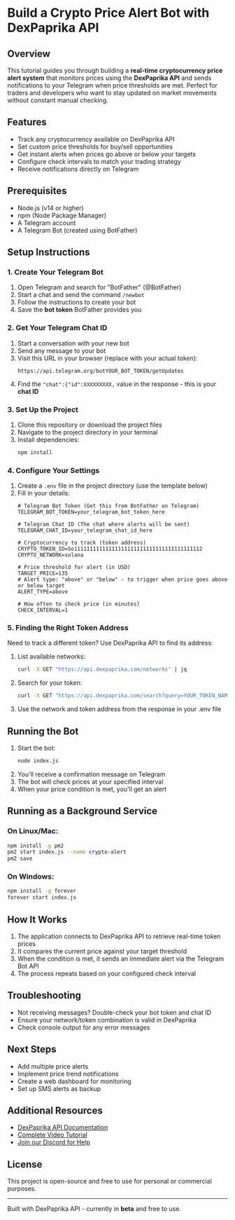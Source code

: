 # Build a Crypto Price Alert Bot with DexPaprika API

## Overview
This tutorial guides you through building a **real-time cryptocurrency price alert system** that monitors prices using the **DexPaprika API** and sends notifications to your Telegram when price thresholds are met. Perfect for traders and developers who want to stay updated on market movements without constant manual checking.

## Features
- Track any cryptocurrency available on DexPaprika API
- Set custom price thresholds for buy/sell opportunities
- Get instant alerts when prices go above or below your targets
- Configure check intervals to match your trading strategy
- Receive notifications directly on Telegram

## Prerequisites
- Node.js (v14 or higher)
- npm (Node Package Manager)
- A Telegram account
- A Telegram Bot (created using BotFather)

## Setup Instructions

### 1. Create Your Telegram Bot
1. Open Telegram and search for "BotFather" (@BotFather)
2. Start a chat and send the command `/newbot`
3. Follow the instructions to create your bot
4. Save the **bot token** BotFather provides you

### 2. Get Your Telegram Chat ID
1. Start a conversation with your new bot
2. Send any message to your bot
3. Visit this URL in your browser (replace with your actual token):
   ```
   https://api.telegram.org/botYOUR_BOT_TOKEN/getUpdates
   ```
4. Find the `"chat":{"id":XXXXXXXXX,` value in the response - this is your **chat ID**

### 3. Set Up the Project
1. Clone this repository or download the project files
2. Navigate to the project directory in your terminal
3. Install dependencies:
   ```bash
   npm install
   ```

### 4. Configure Your Settings
1. Create a `.env` file in the project directory (use the template below)
2. Fill in your details:
   ```
   # Telegram Bot Token (Get this from BotFather on Telegram)
   TELEGRAM_BOT_TOKEN=your_telegram_bot_token_here

   # Telegram Chat ID (The chat where alerts will be sent)
   TELEGRAM_CHAT_ID=your_telegram_chat_id_here

   # Cryptocurrency to track (token address)
   CRYPTO_TOKEN_ID=So11111111111111111111111111111111111111112
   CRYPTO_NETWORK=solana

   # Price threshold for alert (in USD)
   TARGET_PRICE=135
   # Alert type: "above" or "below" - to trigger when price goes above or below target
   ALERT_TYPE=above

   # How often to check price (in minutes)
   CHECK_INTERVAL=1
   ```

### 5. Finding the Right Token Address
Need to track a different token? Use DexPaprika API to find its address:

1. List available networks:
   ```bash
   curl -X GET "https://api.dexpaprika.com/networks" | jq
   ```

2. Search for your token:
   ```bash
   curl -X GET "https://api.dexpaprika.com/search?query=YOUR_TOKEN_NAME" | jq
   ```

3. Use the network and token address from the response in your .env file

## Running the Bot
1. Start the bot:
   ```bash
   node index.js
   ```
2. You'll receive a confirmation message on Telegram
3. The bot will check prices at your specified interval
4. When your price condition is met, you'll get an alert

## Running as a Background Service

### On Linux/Mac:
```bash
npm install -g pm2
pm2 start index.js --name crypto-alert
pm2 save
```

### On Windows:
```bash
npm install -g forever
forever start index.js
```

## How It Works
1. The application connects to DexPaprika API to retrieve real-time token prices
2. It compares the current price against your target threshold
3. When the condition is met, it sends an immediate alert via the Telegram Bot API
4. The process repeats based on your configured check interval

## Troubleshooting
- Not receiving messages? Double-check your bot token and chat ID
- Ensure your network/token combination is valid in DexPaprika
- Check console output for any error messages

## Next Steps
- Add multiple price alerts
- Implement price trend notifications
- Create a web dashboard for monitoring
- Set up SMS alerts as backup

## Additional Resources
- [DexPaprika API Documentation](https://docs.dexpaprika.com/introduction)
- [Complete Video Tutorial](https://www.youtube.com/watch?v=M7XX6HKi-lo)
- [Join our Discord for Help](https://discord.gg/mS4cWp6a)

## License
This project is open-source and free to use for personal or commercial purposes.

---

Built with DexPaprika API - currently in **beta** and free to use. 